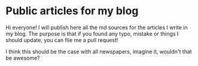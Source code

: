 # Public articles for my blog

Hi everyone! I will publish here all the md sources for the articles I write in my blog. The purpose is that if you found any typo, mistake or things I should update, you can file me a pull request!

I think this should be the case with all newspapers, imagine it, wouldn't that be awesome?
